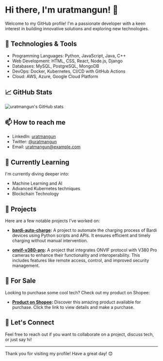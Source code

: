 # Hi there, I'm uratmangun! 👋

Welcome to my GitHub profile! I'm a passionate developer with a keen interest in building innovative solutions and exploring new technologies.

## 🔧 Technologies & Tools

- Programming Languages: Python, JavaScript, Java, C++
- Web Development: HTML, CSS, React, Node.js, Django
- Databases: MySQL, PostgreSQL, MongoDB
- DevOps: Docker, Kubernetes, CI/CD with GitHub Actions
- Cloud: AWS, Azure, Google Cloud Platform

## 📈 GitHub Stats

![uratmangun's GitHub stats](https://github-readme-stats.vercel.app/api?username=uratmangun&show_icons=true&theme=radical)

## 📫 How to reach me

- LinkedIn: [uratmangun](https://www.linkedin.com/in/uratmangun)
- Twitter: [@uratmangun](https://twitter.com/uratmangun)
- Email: uratmangun@example.com

## 🌱 Currently Learning

I'm currently diving deeper into:

- Machine Learning and AI
- Advanced Kubernetes techniques
- Blockchain Technology

## 🔭 Projects

Here are a few notable projects I've worked on:

- **[bardi-auto-charge](https://github.com/koisose/bardi-auto-charge):**
  A project to automate the charging process of Bardi devices using Python scripts and APIs. It ensures efficient and timely charging without manual intervention.

- **[onvif-v380-pro](https://github.com/uratmangun/onvif-v380-pro):**
  A project that integrates ONVIF protocol with V380 Pro cameras to enhance their functionality and interoperability. This includes features like remote access, control, and improved security management.

## 🛒 For Sale

Looking to purchase some cool tech? Check out my product on Shopee:

- **[Product on Shopee](https://shopee.co.id/product/335574233/25189023657/):**
  Discover this amazing product available for purchase. Click the link to view details and make a purchase.

## 💬 Let's Connect

Feel free to reach out if you want to collaborate on a project, discuss tech, or just say hi!

---

Thank you for visiting my profile! Have a great day! 😊
